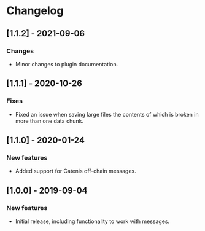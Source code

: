 # Changelog

## [1.1.2] - 2021-09-06

### Changes
- Minor changes to plugin documentation.

## [1.1.1] - 2020-10-26

### Fixes
- Fixed an issue when saving large files the contents of which is broken in more than one data chunk.

## [1.1.0] - 2020-01-24

### New features
- Added support for Catenis off-chain messages.

## [1.0.0] - 2019-09-04

### New features
- Initial release, including functionality to work with messages.